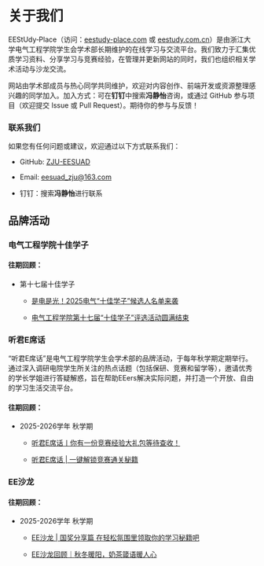 # 关于我们

EEStUdy‑Place（访问：[eestudy-place.com](http://www.eestudy-place.com) 或 [eestudy.com.cn](https://www.eestudy.com.cn)）是由浙江大学电气工程学院学生会学术部长期维护的在线学习与交流平台。我们致力于汇集优质学习资料、分享学习与竞赛经验，在管理并更新网站的同时，我们也组织相关学术活动与沙龙交流。

网站由学术部成员与热心同学共同维护，欢迎对内容创作、前端开发或资源整理感兴趣的同学加入。加入方式：可在**钉钉**中搜索**冯静怡**咨询，或通过 GitHub 参与项目（欢迎提交 Issue 或 Pull Request）。期待你的参与与反馈！


### 联系我们

如果您有任何问题或建议，欢迎通过以下方式联系我们：

- GitHub: [ZJU-EESUAD](https://github.com/ZJU-EESUAD)

- Email: [eesuad_zju@163.com](mailto:eesuad_zju@163.com)

- 钉钉：搜索**冯静怡**进行联系


## 品牌活动

### 电气工程学院十佳学子

#### 往期回顾：

* 第十七届十佳学子

    - [是电是光！2025电气“十佳学子”候选人名单来袭](https://mp.weixin.qq.com/s/5FkohRlMwOB1Jx-GVDbbcw)

    - [电气工程学院第十七届“十佳学子”评选活动圆满结束](https://mp.weixin.qq.com/s/ZpogH2viSpCjoQ3b6gv09g)

### 听君E席话

“听君E席话”是电气工程学院学生会学术部的品牌活动，于每年秋学期定期举行。通过深入调研电院学生所关注的热点话题（包括保研、竞赛和留学等），邀请优秀的学长学姐进行答疑解惑，旨在帮助EEers解决实际问题，并打造一个开放、自由的学习生活交流平台。

#### 往期回顾：

* 2025-2026学年 秋学期

    - [听君E席话丨你有一份竞赛经验大礼包等待查收！](https://mp.weixin.qq.com/s/R2VIbphi4rxE3OJw0iLFJA)

    - [听君E席话 | 一键解锁竞赛通关秘籍](https://mp.weixin.qq.com/s/HgtDgmuHnyLiQI7uxvQczQ)

### EE沙龙

#### 往期回顾：

* 2025-2026学年 秋学期

    - [EE沙龙 | 国奖分享篇 在轻松氛围里领取你的学习秘籍吧](https://mp.weixin.qq.com/s/wmxifltTFp7KOuNzNKpfhA)

    - [EE沙龙回顾｜秋冬暖阳，奶茶箴语暖人心](https://mp.weixin.qq.com/s/vtwZbiQZVH9v6gv_KevgbA)

